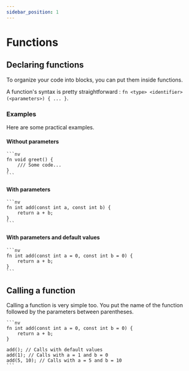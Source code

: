 ```yaml
---
sidebar_position: 1
---
```


# Functions

## Declaring functions

To organize your code into blocks, you can put them inside functions.

A function's syntax is pretty straightforward : `fn <type> <identifier>(<parameters>) { ... }`.

### Examples

Here are some practical examples.

#### Without parameters

    ```nv
    fn void greet() {
        /// Some code...
    }
    ```

#### With parameters

    ```nv
    fn int add(const int a, const int b) {
        return a + b;
    }
    ```

#### With parameters and default values

    ```nv
    fn int add(const int a = 0, const int b = 0) {
        return a + b;
    }
    ```

## Calling a function

Calling a function is very simple too. You put the name of the function
followed by the parameters between parentheses.

    ```nv
    fn int add(const int a = 0, const int b = 0) {
        return a + b;
    }

    add(); // Calls with default values
    add(1); // Calls with a = 1 and b = 0
    add(5, 10); // Calls with a = 5 and b = 10
    ```

